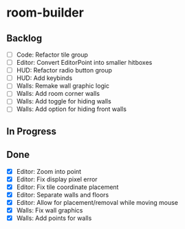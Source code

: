 # room-builder

## Backlog
- [ ] Code: Refactor tile group
- [ ] Editor: Convert EditorPoint into smaller hitboxes
- [ ] HUD: Refactor radio button group
- [ ] HUD: Add keybinds
- [ ] Walls: Remake wall graphic logic
- [ ] Walls: Add room corner walls
- [ ] Walls: Add toggle for hiding walls
- [ ] Walls: Add option for hiding front walls

## In Progress

## Done
- [X] Editor: Zoom into point
- [X] Editor: Fix display pixel error
- [X] Editor: Fix tile coordinate placement
- [X] Editor: Separate walls and floors
- [X] Editor: Allow for placement/removal while moving mouse
- [X] Walls: Fix wall graphics
- [X] Walls: Add points for walls
